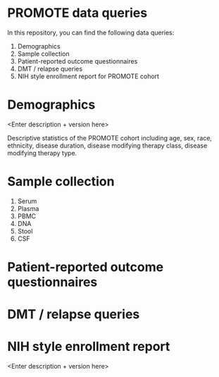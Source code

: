 # PROMOTE data queries

In this repository, you can find the following data queries:

1. Demographics
2. Sample collection
3. Patient-reported outcome questionnaires
4. DMT / relapse queries
5. NIH style enrollment report for PROMOTE cohort

# Demographics

<Enter description + version here>

Descriptive statistics of the PROMOTE cohort including age, sex, race, ethnicity, disease duration, disease modifying therapy class, disease modifying therapy type.

# Sample collection

1. Serum
2. Plasma
3. PBMC
4. DNA
5. Stool
6. CSF

# Patient-reported outcome questionnaires


# DMT / relapse queries


# NIH style enrollment report

<Enter description + version here>
